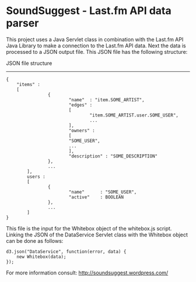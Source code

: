 SoundSuggest - Last.fm API data parser
======================================

This project uses a Java Servlet class in combination with the Last.fm API Java Library to make a connection to the Last.fm API data. Next the data is processed to a JSON output file. This JSON file has the following structure:

JSON file structure
*******************

    {
        "items" :
        [
                    {
                            "name"  : "item.SOME_ARTIST",
                            "edges" :
                            [
                                    "item.SOME_ARTIST.user.SOME_USER",
                                    ...
                            ],
                            "owners" :
                            [
                            "SOME_USER",
                            ...
                            ],
                            "description" : "SOME_DESCRIPTION"
                    },
                    ...
            ],
            users :
            [
                    {
                            "name"      : "SOME_USER",
                            "active"    : BOOLEAN
                    },
                    ...
            ]
    }

This file is the input for the Whitebox object of the whitebox.js script. Linking the JSON of the DataService Servlet class with the Whitebox object can be done as follows:

    d3.json("DataService", function(error, data) {
        new Whitebox(data);
    });

For more information consult: http://soundsuggest.wordpress.com/